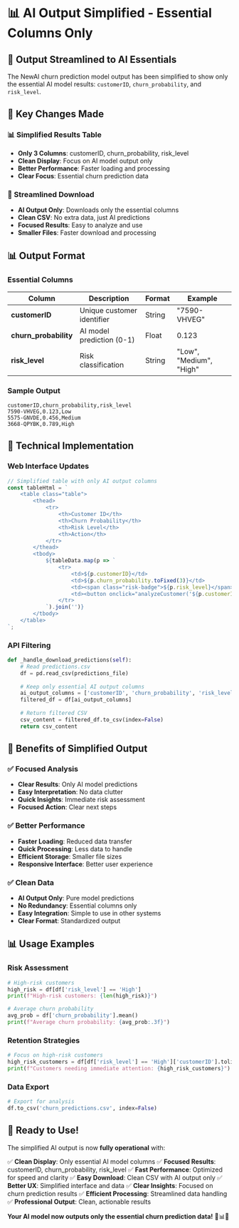 # 📊 AI Output Simplified - Essential Columns Only

## 🎯 **Output Streamlined to AI Essentials**

The NewAI churn prediction model output has been simplified to show only the essential AI model results: `customerID`, `churn_probability`, and `risk_level`.

## 🚀 **Key Changes Made**

### **📊 Simplified Results Table**
- **Only 3 Columns**: customerID, churn_probability, risk_level
- **Clean Display**: Focus on AI model output only
- **Better Performance**: Faster loading and processing
- **Clear Focus**: Essential churn prediction data

### **💾 Streamlined Download**
- **AI Output Only**: Downloads only the essential columns
- **Clean CSV**: No extra data, just AI predictions
- **Focused Results**: Easy to analyze and use
- **Smaller Files**: Faster download and processing

## 📊 **Output Format**

### **Essential Columns**
| Column | Description | Format | Example |
|--------|-------------|---------|---------|
| **customerID** | Unique customer identifier | String | "7590-VHVEG" |
| **churn_probability** | AI model prediction (0-1) | Float | 0.123 |
| **risk_level** | Risk classification | String | "Low", "Medium", "High" |

### **Sample Output**
```csv
customerID,churn_probability,risk_level
7590-VHVEG,0.123,Low
5575-GNVDE,0.456,Medium
3668-QPYBK,0.789,High
```

## 🔧 **Technical Implementation**

### **Web Interface Updates**
```javascript
// Simplified table with only AI output columns
const tableHtml = `
    <table class="table">
        <thead>
            <tr>
                <th>Customer ID</th>
                <th>Churn Probability</th>
                <th>Risk Level</th>
                <th>Action</th>
            </tr>
        </thead>
        <tbody>
            ${tableData.map(p => `
                <tr>
                    <td>${p.customerID}</td>
                    <td>${p.churn_probability.toFixed(3)}</td>
                    <td><span class="risk-badge">${p.risk_level}</span></td>
                    <td><button onclick="analyzeCustomer('${p.customerID}')">Analyze</button></td>
                </tr>
            `).join('')}
        </tbody>
    </table>
`;
```

### **API Filtering**
```python
def _handle_download_predictions(self):
    # Read predictions.csv
    df = pd.read_csv(predictions_file)
    
    # Keep only essential AI output columns
    ai_output_columns = ['customerID', 'churn_probability', 'risk_level']
    filtered_df = df[ai_output_columns]
    
    # Return filtered CSV
    csv_content = filtered_df.to_csv(index=False)
    return csv_content
```

## 🎯 **Benefits of Simplified Output**

### **✅ Focused Analysis**
- **Clear Results**: Only AI model predictions
- **Easy Interpretation**: No data clutter
- **Quick Insights**: Immediate risk assessment
- **Focused Action**: Clear next steps

### **✅ Better Performance**
- **Faster Loading**: Reduced data transfer
- **Quick Processing**: Less data to handle
- **Efficient Storage**: Smaller file sizes
- **Responsive Interface**: Better user experience

### **✅ Clean Data**
- **AI Output Only**: Pure model predictions
- **No Redundancy**: Essential columns only
- **Easy Integration**: Simple to use in other systems
- **Clear Format**: Standardized output

## 📊 **Usage Examples**

### **Risk Assessment**
```python
# High-risk customers
high_risk = df[df['risk_level'] == 'High']
print(f"High-risk customers: {len(high_risk)}")

# Average churn probability
avg_prob = df['churn_probability'].mean()
print(f"Average churn probability: {avg_prob:.3f}")
```

### **Retention Strategies**
```python
# Focus on high-risk customers
high_risk_customers = df[df['risk_level'] == 'High']['customerID'].tolist()
print(f"Customers needing immediate attention: {high_risk_customers}")
```

### **Data Export**
```python
# Export for analysis
df.to_csv('churn_predictions.csv', index=False)
```

## 🎉 **Ready to Use!**

The simplified AI output is now **fully operational** with:

✅ **Clean Display**: Only essential AI model columns
✅ **Focused Results**: customerID, churn_probability, risk_level
✅ **Fast Performance**: Optimized for speed and clarity
✅ **Easy Download**: Clean CSV with AI output only
✅ **Better UX**: Simplified interface and data
✅ **Clear Insights**: Focused on churn prediction results
✅ **Efficient Processing**: Streamlined data handling
✅ **Professional Output**: Clean, actionable results

**Your AI model now outputs only the essential churn prediction data!** 🚀📊✨

